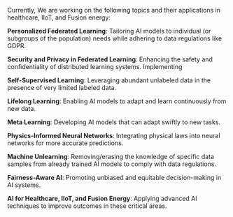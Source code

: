 
Currently, We are working on the following topics and their applications in healthcare, IIoT, and Fusion energy:

**Personalized Federated Learning**: Tailoring AI models to individual (or subgroups of the population) needs while adhering to data regulations like GDPR.

**Security and Privacy in Federated Learning**: Enhancing the safety and confidentiality of distributed learning systems. Implementing 

**Self-Supervised Learning**: Leveraging abundant unlabeled data in the presence of very limited labeled data.

**Lifelong Learning**: Enabling AI models to adapt and learn continuously from new data.

**Meta Learning**: Developing AI models that can adapt swiftly to new tasks.

**Physics-Informed Neural Networks**: Integrating physical laws into neural networks for more accurate predictions.

**Machine Unlearning**: Removing/erasing the knowledge of specific data samples from already trained AI models to comply with data regulations.

**Fairness-Aware AI**: Promoting unbiased and equitable decision-making in AI systems.

**AI for Healthcare, IIoT, and Fusion Energy**: Applying advanced AI techniques to improve outcomes in these critical areas.
